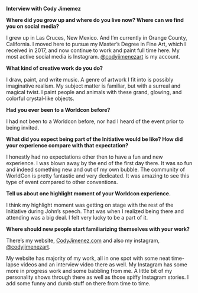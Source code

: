 **Interview with Cody Jimemez**

**Where did you grow up and where do you live now? Where can we find you on social media?**

I grew up in Las Cruces, New Mexico. And I’m currently in Orange County, California. I moved here to pursue my Master’s Degree in Fine Art, which I  received in 2017, and now continue to work and paint full time here. My most active social media is Instagram. [@codyjimenezart](http://www.instagram.com/codyjimenezart) is my account.

**What kind of creative work do you do?**

I draw, paint, and write music. A genre of artwork I fit into is possibly imaginative realism. My subject matter is familiar, but with a surreal and magical twist. I paint people and animals with these grand, glowing, and colorful crystal-like objects.

**Had you ever been to a Worldcon before?**

I had not been to a Worldcon before, nor had I heard of the event prior to being invited.

**What did you expect being part of the Initiative would be like? How did your experience compare with that expectation?**

I honestly had no expectations other then to have a fun and new experience. I was blown away by the end of the first day there. It was so fun and indeed something new and out of my own bubble. The community of WorldCon is pretty fantastic and very dedicated. It was amazing to see this type of event compared to other conventions.


**Tell us about one highlight moment of your Worldcon experience.**

I think my highlight moment was getting on stage with the rest of the Initiative during John’s speech. That was when I realized being there and attending was a big deal. I felt very lucky to be a part of it.

**Where should new people start familiarizing themselves with your work?**

There’s my website, [CodyJimenez.com](http://www.codyjimenez.com) and also my instagram, [@codyjimenezart](http://www.instagram.com/codyjimenezart).

My website has majority of my work, all in one spot with some neat time-lapse videos and an interview video there as well. My Instagram has some more in progress work and some babbling from me. A little bit of my personality shows through there as well as those spiffy Instagram stories. I add some funny and dumb stuff on there from time to time. 
